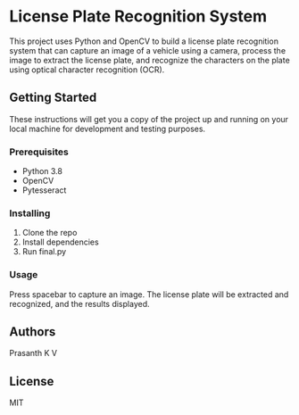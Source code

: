 # License Plate Recognition System

This project uses Python and OpenCV to build a license plate recognition system that can capture an image of a vehicle using a camera, process the image to extract the license plate, and recognize the characters on the plate using optical character recognition (OCR).

## Getting Started

These instructions will get you a copy of the project up and running on your local machine for development and testing purposes. 

### Prerequisites

- Python 3.8
- OpenCV
- Pytesseract

### Installing

1. Clone the repo
2. Install dependencies
3. Run final.py

### Usage

Press spacebar to capture an image. The license plate will be extracted and recognized, and the results displayed.

## Authors

Prasanth K V

## License

MIT
